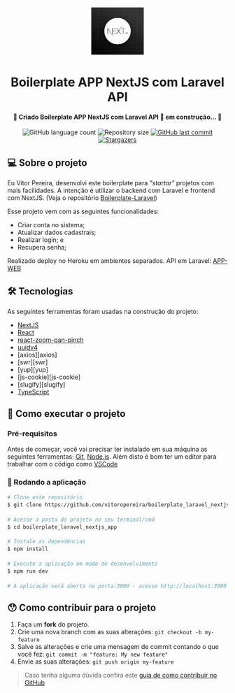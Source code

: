 <h1 align="center">
     <img alt="Boilerplate APP NextJS com Laravel API" title="#Boilerplate" width="120" src="./public/images/nextjs.jpg" /> 
</h1>
<h1 align="center">
Boilerplate APP NextJS com Laravel API
</h1>

<h4 align="center"> 
	🚧 Criado Boilerplate APP NextJS com Laravel API 🚀 em construção... 🚧
</h4>

<p align="center">
  <img alt="GitHub language count" src="https://img.shields.io/github/languages/count/vitoropereira/
boilerplate_laravel_nextjs_app?color=%2304D361">
  <img alt="Repository size" src="https://img.shields.io/github/repo-size/vitoropereira/
boilerplate_laravel_nextjs_app">
  <a href="https://github.com/vitoropereira/
boilerplate_laravel_nextjs_app/commits/main">
    <img alt="GitHub last commit" src="https://img.shields.io/github/last-commit/vitoropereira/
boilerplate_laravel_nextjs_app">
  </a>
   <a href="https://github.com/vitoropereira/
boilerplate_laravel_nextjs_app/stargazers">
    <img alt="Stargazers" src="https://img.shields.io/github/stars/vitoropereira/
boilerplate_laravel_nextjs_app?style=social">
  </a>
</p>


## 💻 Sobre o projeto

Eu Vitor Pereira, desenvolvi este boilerplate para _"startar"_ projetos com mais facilidades. A intenção é utilizar o backend com Laravel e frontend com NextJS. (Veja o repositório [Boilerplate-Laravel](https://github.com/vitoropereira/boilerplate_laravel_nextjs_api))

Esse projeto vem com as seguintes funcionalidades:
 * Criar conta no sistema;
 * Atualizar dados cadastrais;
 * Realizar login; e
 * Recupera senha;

Realizado deploy no Heroku em ambientes separados.
API em Laravel: 
[APP-WEB](https://boilerplate-laravel-nextjs-app.herokuapp.com/)

## 🛠 Tecnologias

As seguintes ferramentas foram usadas na construção do projeto:

- [NextJS][nextjs]
- [React][reactjs]
- [react-zoom-pan-pinch][reactZoomPanPinch]
- [uuidv4][uuidv4]
- [axios][axios]
- [swr][swr]
- [yup][yup]
- [js-cookie][js-cookie]
- [slugify][slugify]
- [TypeScript][typescript]

## 🚀 Como executar o projeto

### Pré-requisitos

Antes de começar, você vai precisar ter instalado em sua máquina as seguintes ferramentas:
[Git](https://git-scm.com), [Node.js][nodejs]. 
Além disto é bom ter um editor para trabalhar com o código como [VSCode][vscode]

### 🧭 Rodando a aplicação

```bash
# Clone este repositório
$ git clone https://github.com/vitoropereira/boilerplate_laravel_nextjs_app.git

# Acesse a pasta do projeto no seu terminal/cmd
$ cd boilerplate_laravel_nextjs_app

# Instale as dependências
$ npm install

# Execute a aplicação em modo de desenvolvimento
$ npm run dev

# A aplicação será aberta na porta:3000 - acesse http://localhost:3000
```

## 😯 Como contribuir para o projeto

1. Faça um **fork** do projeto.
2. Crie uma nova branch com as suas alterações: `git checkout -b my-feature`
3. Salve as alterações e crie uma mensagem de commit contando o que você fez: `git commit -m "feature: My new feature"`
4. Envie as suas alterações: `git push origin my-feature`
> Caso tenha alguma dúvida confira este [guia de como contribuir no GitHub](https://github.com/firstcontributions/first-contributions)


[typescript]: https://www.typescriptlang.org/
[classnames]: https://www.npmjs.com/package/classnames
[nextjs]: https://nextjs.org/
[reactjs]: https://reactjs.org
[reactZoomPanPinch]: https://www.npmjs.com/package/react-zoom-pan-pinch
[vscode]: https://code.visualstudio.com/
[nodejs]: https://nodejs.org/
[uuidv4]: https://www.npmjs.com/package/uuidv4
[uuidv4]: https://swr.vercel.app/pt-BR
